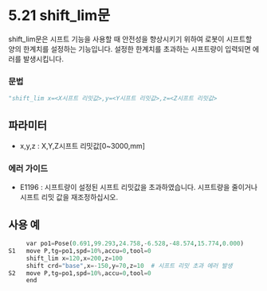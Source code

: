﻿# 5.21 shift_lim문

shift_lim문은 시프트 기능을 사용할 때 안전성을 향상시키기 위하여 로봇이 시프트할 양의 한계치를 설정하는 기능입니다. 설정한 한계치를 초과하는 시프트량이 입력되면 에러를 발생시킵니다. 

### 문법
```python
"shift_lim x=<X시프트 리밋값>,y=<Y시프트 리밋값>,z=<Z시프트 리밋값>
```

## 파라미터 
* x,y,z : X,Y,Z시프트 리밋값[0~3000,mm]

### 에러 가이드
- E1196 : 시프트량이 설정된 시프트 리밋값을 초과하였습니다. 시프트량을 줄이거나 시프트 리밋 값을 재조정하십시오.

## 사용 예 
```python
     var po1=Pose(0.691,99.293,24.758,-6.528,-48.574,15.774,0.000)
S1   move P,tg=po1,spd=10%,accu=0,tool=0
     shift_lim x=120,x=200,z=100
     shift crd="base",x=-150,y=70,z=10  # 시프트 리밋 초과 에러 발생
S2   move P,tg=po1,spd=10%,accu=0,tool=0
     end
```